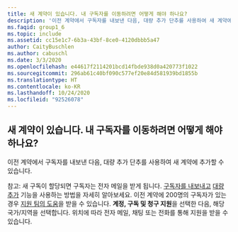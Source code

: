 ```yaml
---
title: 새 계약이 있습니다. 내 구독자를 이동하려면 어떻게 해야 하나요?
description: '이전 계약에서 구독자를 내보낸 다음, 대량 추가 단추를 사용하여 새 계약에 추가할 수 있습니다. 참고: ...'
ms.faqid: group1_6
ms.topic: include
ms.assetid: cc15e1c7-6b3a-43bf-8ce0-4120dbbb5a47
author: CaityBuschlen
ms.author: cabuschl
ms.date: 3/3/2020
ms.openlocfilehash: e44617f2114201bcd14fbde938d0a420773f1022
ms.sourcegitcommit: 296ab61c40bf090c577ef20e84d581939bd1855b
ms.translationtype: HT
ms.contentlocale: ko-KR
ms.lasthandoff: 10/24/2020
ms.locfileid: "92526078"
---
```

## <a name="i-have-a-new-agreement--how-do-i-move-my-subscribers"></a>새 계약이 있습니다.  내 구독자를 이동하려면 어떻게 해야 하나요?

이전 계약에서 구독자를 내보낸 다음, 대량 추가 단추를 사용하여 새 계약에 추가할 수 있습니다.

참고: 새 구독이 할당되면 구독자는 전자 메일을 받게 됩니다. [구독자를 내보내고](https://docs.microsoft.com/visualstudio/subscriptions/exporting-subscriptions) [대량 추가](https://docs.microsoft.com/visualstudio/subscriptions/assign-license#bulk-assignments) 기능을 사용하는 방법을 자세히 알아보세요. 이전 계약에 200명의 구독자가 있는 경우 [지원 팀의 도움](https://visualstudio.microsoft.com/subscriptions/support/#talktous)을 받을 수 있습니다. **계정, 구독 및 청구 지원**을 선택한 다음, 해당 국가/지역을 선택합니다. 위치에 따라 전자 메일, 채팅 또는 전화를 통해 지원을 받을 수 있습니다.
